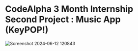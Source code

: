 # CodeAlpha 3 Month Internship Second Project : Music App (KeyPOP!)

![Screenshot 2024-06-12 120843](https://github.com/KriestianValerio/codealpha_tasks_3M_T2/assets/166510355/2923f57f-579f-4aa5-9567-5090d9d8365a)


